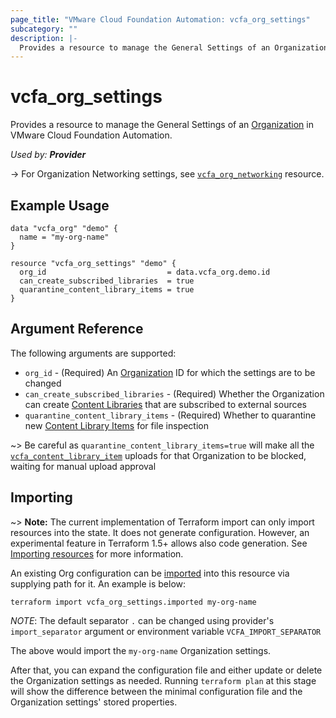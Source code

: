 ```yaml
---
page_title: "VMware Cloud Foundation Automation: vcfa_org_settings"
subcategory: ""
description: |-
  Provides a resource to manage the General Settings of an Organization in VMware Cloud Foundation Automation.
---
```


# vcfa_org_settings

Provides a resource to manage the General Settings of an [Organization][vcfa_org] in VMware Cloud Foundation Automation.

_Used by: **Provider**_

-> For Organization Networking settings, see [`vcfa_org_networking`](/providers/vmware/vcfa/latest/docs/resources/org_networking) resource.

## Example Usage

```hcl
data "vcfa_org" "demo" {
  name = "my-org-name"
}

resource "vcfa_org_settings" "demo" {
  org_id                           = data.vcfa_org.demo.id
  can_create_subscribed_libraries  = true
  quarantine_content_library_items = true
}
```

## Argument Reference

The following arguments are supported:

- `org_id` - (Required) An [Organization](/providers/vmware/vcfa/latest/docs/data-sources/organization) ID for which the settings are to be changed
- `can_create_subscribed_libraries` - (Required) Whether the Organization can create [Content Libraries](/providers/vmware/vcfa/latest/docs/resources/content_library) that are subscribed to external sources
- `quarantine_content_library_items` - (Required) Whether to quarantine new [Content Library Items](/providers/vmware/vcfa/latest/docs/resources/content_library_item) for file inspection

~> Be careful as `quarantine_content_library_items=true` will make all the [`vcfa_content_library_item`](/providers/vmware/vcfa/latest/docs/resources/content_library_item) uploads for that
Organization to be blocked, waiting for manual upload approval

## Importing

~> **Note:** The current implementation of Terraform import can only import resources into the
state. It does not generate configuration. However, an experimental feature in Terraform 1.5+ allows
also code generation. See [Importing resources][importing-resources] for more information.

An existing Org configuration can be [imported][docs-import] into this resource via supplying path
for it. An example is below:

```
terraform import vcfa_org_settings.imported my-org-name
```

_NOTE_: The default separator `.` can be changed using provider's `import_separator` argument or environment variable `VCFA_IMPORT_SEPARATOR`

The above would import the `my-org-name` Organization settings.

After that, you can expand the configuration file and either update or delete the Organization settings as needed. Running `terraform plan`
at this stage will show the difference between the minimal configuration file and the Organization settings' stored properties.

[docs-import]: https://www.terraform.io/docs/import
[importing-resources]: /providers/vmware/vcfa/latest/docs/guides/importing_resources
[vcfa_org]: /providers/vmware/vcfa/latest/docs/resources/org